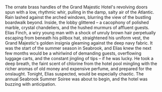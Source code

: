 The ornate brass handles of the Grand Majestic Hotel's revolving doors spun with a low, rhythmic whir, pulling in the damp, salty air of the Atlantic. Rain lashed against the arched windows, blurring the view of the bustling boardwalk beyond. Inside, the lobby glittered – a cacophony of polished marble, crystal chandeliers, and the hushed murmurs of affluent guests.  Elias Finch, a wiry young man with a shock of unruly brown hair perpetually escaping from beneath his pillbox hat, straightened his uniform vest, the Grand Majestic's golden insignia gleaming against the deep navy fabric. It was the start of the summer season in Seabrook, and Elias knew the next few months would be a whirlwind of demanding guests, overflowing luggage carts, and the constant jingling of tips – if he was lucky. He took a deep breath, the faint scent of chlorine from the hotel pool mingling with the richer aromas of old money and expensive perfume, and prepared for the onslaught. Tonight, Elias suspected, would be especially chaotic. The annual Seabrook Summer Soiree was about to begin, and the hotel was buzzing with anticipation.
